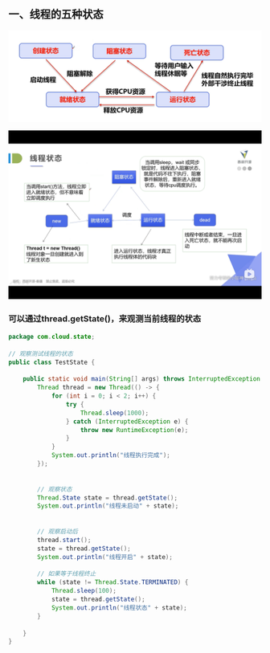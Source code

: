 ## 一、线程的五种状态

![image-20220605174912245](image/7.%E7%BA%BF%E7%A8%8B%E7%9A%84%E4%BA%94%E7%A7%8D%E7%8A%B6%E6%80%81/image-20220605174912245.png)

![image-20220605175140464](image/7.%E7%BA%BF%E7%A8%8B%E7%9A%84%E4%BA%94%E7%A7%8D%E7%8A%B6%E6%80%81/image-20220605175140464.png) 

### 可以通过thread.getState()，来观测当前线程的状态

```java
package com.cloud.state;

// 观察测试线程的状态
public class TestState {

    public static void main(String[] args) throws InterruptedException {
        Thread thread = new Thread(() -> {
            for (int i = 0; i < 2; i++) {
                try {
                    Thread.sleep(1000);
                } catch (InterruptedException e) {
                    throw new RuntimeException(e);
                }
            }
            System.out.println("线程执行完成");
        });


        // 观察状态
        Thread.State state = thread.getState();
        System.out.println("线程未启动" + state);


        // 观察启动后
        thread.start();
        state = thread.getState();
        System.out.println("线程开启" + state);

        // 如果等于线程终止
        while (state != Thread.State.TERMINATED) {
            Thread.sleep(100);
            state = thread.getState();
            System.out.println("线程状态" + state);
        }

    }
}
```


